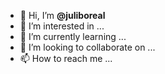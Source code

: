 - 👋 Hi, I’m **@juliboreal**
- 👀 I’m interested in ...
- 🌱 I’m currently learning ...
- 💞️ I’m looking to collaborate on ...
- 📫 How to reach me ...

<!---
juliboreal/juliboreal is a ✨ special ✨ repository because its `README.md` (this file) appears on your GitHub profile.
You can click the Preview link to take a look at your changes.
--->
